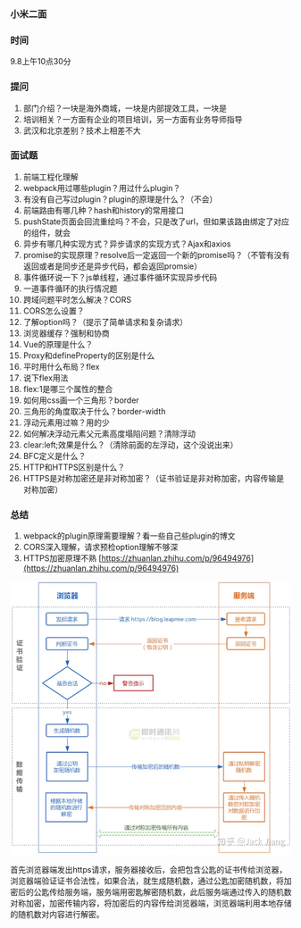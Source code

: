 ### 小米二面

### 时间
9.8上午10点30分

### 提问
1. 部门介绍？一块是海外商城，一块是内部提效工具，一块是
2. 培训相关？一方面有企业的项目培训，另一方面有业务导师指导
3. 武汉和北京差别？技术上相差不大

### 面试题
1. 前端工程化理解
2. webpack用过哪些plugin？用过什么plugin？
3. 有没有自己写过plugin？plugin的原理是什么？（不会）
4. 前端路由有哪几种？hash和history的常用接口
5. pushState页面会回流重绘吗？不会，只是改了url，但如果该路由绑定了对应的组件，就会
6. 异步有哪几种实现方式？异步请求的实现方式？Ajax和axios
7. promise的实现原理？resolve后一定返回一个新的promise吗？（不管有没有返回或者是同步还是异步代码，都会返回promsie）
8. 事件循环说一下？js单线程，通过事件循环实现异步代码
9. 一道事件循环的执行情况题
10. 跨域问题平时怎么解决？CORS
11. CORS怎么设置？
12. 了解option吗？（提示了简单请求和复杂请求）
13. 浏览器缓存？强制和协商
14. Vue的原理是什么？
15. Proxy和defineProperty的区别是什么
16. 平时用什么布局？flex
17. 说下flex用法
18. flex:1是哪三个属性的整合
19. 如何用css画一个三角形？border
20. 三角形的角度取决于什么？border-width
21. 浮动元素用过嘛？用的少
22. 如何解决浮动元素父元素高度塌陷问题？清除浮动
23. clear:left;效果是什么？（清除前面的左浮动，这个没说出来）
24. BFC定义是什么？
25. HTTP和HTTPS区别是什么？
26. HTTPS是对称加密还是非对称加密？（证书验证是非对称加密，内容传输是对称加密）

### 总结
1. webpack的plugin原理需要理解？看一些自己些plugin的博文
2. CORS深入理解，请求预检option理解不够深
3. HTTPS加密原理不熟 [https://zhuanlan.zhihu.com/p/96494976](https://zhuanlan.zhihu.com/p/96494976)

![/static/imgs/https加密原理.jpg](/static/imgs/https加密原理.jpg)

首先浏览器端发出https请求，服务器接收后，会把包含公匙的证书传给浏览器，浏览器端验证证书合法性，如果合法，就生成随机数，通过公匙加密随机数，将加密后的公匙传给服务端，服务端用密匙解密随机数，此后服务端通过传入的随机数对称加密，加密传输内容，将加密后的内容传给浏览器端，浏览器端利用本地存储的随机数对内容进行解密。